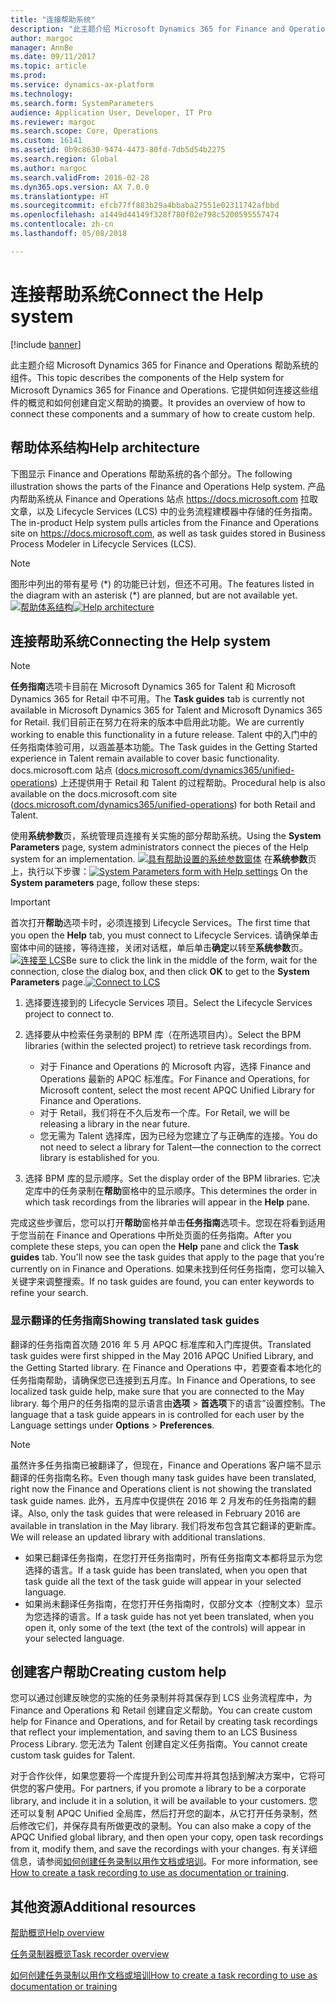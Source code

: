 ```yaml
---
title: "连接帮助系统"
description: "此主题介绍 Microsoft Dynamics 365 for Finance and Operations 帮助系统的组件，并且提供如何连接它们的概览以及如何创建自定义帮助的摘要。"
author: margoc
manager: AnnBe
ms.date: 09/11/2017
ms.topic: article
ms.prod: 
ms.service: dynamics-ax-platform
ms.technology: 
ms.search.form: SystemParameters
audience: Application User, Developer, IT Pro
ms.reviewer: margoc
ms.search.scope: Core, Operations
ms.custom: 16141
ms.assetid: 0b9c8630-9474-4473-80fd-7db5d54b2275
ms.search.region: Global
ms.author: margoc
ms.search.validFrom: 2016-02-28
ms.dyn365.ops.version: AX 7.0.0
ms.translationtype: HT
ms.sourcegitcommit: efcb77ff883b29a4bbaba27551e02311742afbbd
ms.openlocfilehash: a1449d44149f328f780f02e798c5200595557474
ms.contentlocale: zh-cn
ms.lasthandoff: 05/08/2018

---
```


# <a name="connect-the-help-system"></a><span data-ttu-id="1aec5-103">连接帮助系统</span><span class="sxs-lookup"><span data-stu-id="1aec5-103">Connect the Help system</span></span>

[!include [banner](../includes/banner.md)]

<span data-ttu-id="1aec5-104">此主题介绍 Microsoft Dynamics 365 for Finance and Operations 帮助系统的组件。</span><span class="sxs-lookup"><span data-stu-id="1aec5-104">This topic describes the components of the Help system for Microsoft Dynamics 365 for Finance and Operations.</span></span> <span data-ttu-id="1aec5-105">它提供如何连接这些组件的概览和如何创建自定义帮助的摘要。</span><span class="sxs-lookup"><span data-stu-id="1aec5-105">It provides an overview of how to connect these components and a summary of how to create custom help.</span></span> 

## <a name="help-architecture"></a><span data-ttu-id="1aec5-106">帮助体系结构</span><span class="sxs-lookup"><span data-stu-id="1aec5-106">Help architecture</span></span>
<span data-ttu-id="1aec5-107">下图显示 Finance and Operations 帮助系统的各个部分。</span><span class="sxs-lookup"><span data-stu-id="1aec5-107">The following illustration shows the parts of the Finance and Operations Help system.</span></span> <span data-ttu-id="1aec5-108">产品内帮助系统从 Finance and Operations 站点 https://docs.microsoft.com 拉取文章，以及 Lifecycle Services (LCS) 中的业务流程建模器中存储的任务指南。</span><span class="sxs-lookup"><span data-stu-id="1aec5-108">The in-product Help system pulls articles from the Finance and Operations site on https://docs.microsoft.com, as well as task guides stored in Business Process Modeler in Lifecycle Services (LCS).</span></span> 
> [!NOTE]
> <span data-ttu-id="1aec5-109">图形中列出的带有星号 (\*) 的功能已计划，但还不可用。</span><span class="sxs-lookup"><span data-stu-id="1aec5-109">The features listed in the diagram with an asterisk (\*) are planned, but are not available yet.</span></span> <span data-ttu-id="1aec5-110">[![帮助体系结构](./media/help-architecture.png)](./media/help-architecture.png)</span><span class="sxs-lookup"><span data-stu-id="1aec5-110">[![Help architecture](./media/help-architecture.png)](./media/help-architecture.png)</span></span>


## <a name="connecting-the-help-system"></a><span data-ttu-id="1aec5-111">连接帮助系统</span><span class="sxs-lookup"><span data-stu-id="1aec5-111">Connecting the Help system</span></span>
> [!NOTE]
> <span data-ttu-id="1aec5-112">**任务指南**选项卡目前在 Microsoft Dynamics 365 for Talent 和 Microsoft Dynamics 365 for Retail 中不可用。</span><span class="sxs-lookup"><span data-stu-id="1aec5-112">The **Task guides** tab is currently not available in Microsoft Dynamics 365 for Talent and Microsoft Dynamics 365 for Retail.</span></span> <span data-ttu-id="1aec5-113">我们目前正在努力在将来的版本中启用此功能。</span><span class="sxs-lookup"><span data-stu-id="1aec5-113">We are currently working to enable this functionality in a future release.</span></span> <span data-ttu-id="1aec5-114">Talent 中的入门中的任务指南体验可用，以涵盖基本功能。</span><span class="sxs-lookup"><span data-stu-id="1aec5-114">The Task guides in the Getting Started experience in Talent remain available to cover basic functionality.</span></span> <span data-ttu-id="1aec5-115">docs.microsoft.com 站点 ([docs.microsoft.com/dynamics365/unified-operations](../../index.md)) 上还提供用于 Retail 和 Talent 的过程帮助。</span><span class="sxs-lookup"><span data-stu-id="1aec5-115">Procedural help is also available on the docs.microsoft.com site ([docs.microsoft.com/dynamics365/unified-operations](../../index.md)) for both Retail and Talent.</span></span>


<span data-ttu-id="1aec5-116">使用**系统参数**页，系统管理员连接有关实施的部分帮助系统。</span><span class="sxs-lookup"><span data-stu-id="1aec5-116">Using the **System Parameters** page, system administrators connect the pieces of the Help system for an implementation.</span></span> <span data-ttu-id="1aec5-117">[![具有帮助设置的系统参数窗体](./media/system-parameters_ops-1024x437.png)](./media/system-parameters_ops.png) 在**系统参数**页上，执行以下步骤：</span><span class="sxs-lookup"><span data-stu-id="1aec5-117">[![System Parameters form with Help settings](./media/system-parameters_ops-1024x437.png)](./media/system-parameters_ops.png) On the **System parameters** page, follow these steps:</span></span>

> [!IMPORTANT]
> <span data-ttu-id="1aec5-118">首次打开**帮助**选项卡时，必须连接到 Lifecycle Services。</span><span class="sxs-lookup"><span data-stu-id="1aec5-118">The first time that you open the **Help** tab, you must connect to Lifecycle Services.</span></span> <span data-ttu-id="1aec5-119">请确保单击窗体中间的链接，等待连接，关闭对话框，单后单击**确定**以转至**系统参数**页。[![连接至 LCS](./media/connect-to-lcs-crop-1024x365.png "连接至 LCS")](./media/connect-to-lcs-crop.png)</span><span class="sxs-lookup"><span data-stu-id="1aec5-119">Be sure to click the link in the middle of the form, wait for the connection, close the dialog box, and then click **OK** to get to the **System Parameters** page.[![Connect to LCS](./media/connect-to-lcs-crop-1024x365.png "Connect to LCS")](./media/connect-to-lcs-crop.png)</span></span>

1.  <span data-ttu-id="1aec5-120">选择要连接到的 Lifecycle Services 项目。</span><span class="sxs-lookup"><span data-stu-id="1aec5-120">Select the Lifecycle Services project to connect to.</span></span>
2.  <span data-ttu-id="1aec5-121">选择要从中检索任务录制的 BPM 库（在所选项目内）。</span><span class="sxs-lookup"><span data-stu-id="1aec5-121">Select the BPM libraries (within the selected project) to retrieve task recordings from.</span></span>
    - <span data-ttu-id="1aec5-122">对于 Finance and Operations 的 Microsoft 内容，选择 Finance and Operations 最新的 APQC 标准库。</span><span class="sxs-lookup"><span data-stu-id="1aec5-122">For Finance and Operations, for Microsoft content, select the most recent APQC Unified Library for Finance and Operations.</span></span> 
    - <span data-ttu-id="1aec5-123">对于 Retail，我们将在不久后发布一个库。</span><span class="sxs-lookup"><span data-stu-id="1aec5-123">For Retail, we will be releasing a library in the near future.</span></span> 
    - <span data-ttu-id="1aec5-124">您无需为 Talent 选择库，因为已经为您建立了与正确库的连接。</span><span class="sxs-lookup"><span data-stu-id="1aec5-124">You do not need to select a library for Talent—the connection to the correct library is established for you.</span></span> 

3.  <span data-ttu-id="1aec5-125">选择 BPM 库的显示顺序。</span><span class="sxs-lookup"><span data-stu-id="1aec5-125">Set the display order of the BPM libraries.</span></span> <span data-ttu-id="1aec5-126">它决定库中的任务录制在**帮助**窗格中的显示顺序。</span><span class="sxs-lookup"><span data-stu-id="1aec5-126">This determines the order in which task recordings from the libraries will appear in the **Help** pane.</span></span>

<span data-ttu-id="1aec5-127">完成这些步骤后，您可以打开**帮助**窗格并单击**任务指南**选项卡。您现在将看到适用于您当前在 Finance and Operations 中所处页面的任务指南。</span><span class="sxs-lookup"><span data-stu-id="1aec5-127">After you complete these steps, you can open the **Help** pane and click the **Task guides** tab. You'll now see the task guides that apply to the page that you’re currently on in Finance and Operations.</span></span> <span data-ttu-id="1aec5-128">如果未找到任何任务指南，您可以输入关键字来调整搜索。</span><span class="sxs-lookup"><span data-stu-id="1aec5-128">If no task guides are found, you can enter keywords to refine your search.</span></span>

### <a name="showing-translated-task-guides"></a><span data-ttu-id="1aec5-129">显示翻译的任务指南</span><span class="sxs-lookup"><span data-stu-id="1aec5-129">Showing translated task guides</span></span>

<span data-ttu-id="1aec5-130">翻译的任务指南首次随 2016 年 5 月 APQC 标准库和入门库提供。</span><span class="sxs-lookup"><span data-stu-id="1aec5-130">Translated task guides were first shipped in the May 2016 APQC Unified Library, and the Getting Started library.</span></span> <span data-ttu-id="1aec5-131">在 Finance and Operations 中，若要查看本地化的任务指南帮助，请确保您已连接到五月库。</span><span class="sxs-lookup"><span data-stu-id="1aec5-131">In Finance and Operations, to see localized task guide help, make sure that you are connected to the May library.</span></span> <span data-ttu-id="1aec5-132">每个用户的任务指南的显示语言由**选项** &gt; **首选项**下的语言”设置控制。</span><span class="sxs-lookup"><span data-stu-id="1aec5-132">The language that a task guide appears in is controlled for each user by the Language settings under **Options** &gt; **Preferences**.</span></span> 

> [!NOTE]
> <span data-ttu-id="1aec5-133">虽然许多任务指南已被翻译了，但现在，Finance and Operations 客户端不显示翻译的任务指南名称。</span><span class="sxs-lookup"><span data-stu-id="1aec5-133">Even though many task guides have been translated, right now the Finance and Operations client is not showing the translated task guide names.</span></span> <span data-ttu-id="1aec5-134">此外，五月库中仅提供在 2016 年 2 月发布的任务指南的翻译。</span><span class="sxs-lookup"><span data-stu-id="1aec5-134">Also, only the task guides that were released in February 2016 are available in translation in the May library.</span></span> <span data-ttu-id="1aec5-135">我们将发布包含其它翻译的更新库。</span><span class="sxs-lookup"><span data-stu-id="1aec5-135">We will release an updated library with additional translations.</span></span>
> -   <span data-ttu-id="1aec5-136">如果已翻译任务指南，在您打开任务指南时，所有任务指南文本都将显示为您选择的语言。</span><span class="sxs-lookup"><span data-stu-id="1aec5-136">If a task guide has been translated, when you open that task guide all the text of the task guide will appear in your selected language.</span></span>
> -   <span data-ttu-id="1aec5-137">如果尚未翻译任务指南，在您打开任务指南时，仅部分文本（控制文本）显示为您选择的语言。</span><span class="sxs-lookup"><span data-stu-id="1aec5-137">If a task guide has not yet been translated, when you open it, only some of the text (the text of the controls) will appear in your selected language.</span></span>

## <a name="creating-custom-help"></a><span data-ttu-id="1aec5-138">创建客户帮助</span><span class="sxs-lookup"><span data-stu-id="1aec5-138">Creating custom help</span></span>
<span data-ttu-id="1aec5-139">您可以通过创建反映您的实施的任务录制并将其保存到 LCS 业务流程库中，为 Finance and Operations 和 Retail 创建自定义帮助。</span><span class="sxs-lookup"><span data-stu-id="1aec5-139">You can create custom help for Finance and Operations, and for Retail by creating task recordings that reflect your implementation, and saving them to an LCS Business Process Library.</span></span> <span data-ttu-id="1aec5-140">您无法为 Talent 创建自定义任务指南。</span><span class="sxs-lookup"><span data-stu-id="1aec5-140">You cannot create custom task guides for Talent.</span></span> 

<span data-ttu-id="1aec5-141">对于合作伙伴，如果您要将一个库提升到公司库并将其包括到解决方案中，它将可供您的客户使用。</span><span class="sxs-lookup"><span data-stu-id="1aec5-141">For partners, if you promote a library to be a corporate library, and include it in a solution, it will be available to your customers.</span></span> <span data-ttu-id="1aec5-142">您还可以复制 APQC Unified 全局库，然后打开您的副本，从它打开任务录制，然后修改它们，并保存具有所做更改的录制。</span><span class="sxs-lookup"><span data-stu-id="1aec5-142">You can also make a copy of the APQC Unified global library, and then open your copy, open task recordings from it, modify them, and save the recordings with your changes.</span></span> <span data-ttu-id="1aec5-143">有关详细信息，请参阅[如何创建任务录制以用作文档或培训](../../dev-itpro/user-interface/task-recorder.md)。</span><span class="sxs-lookup"><span data-stu-id="1aec5-143">For more information, see [How to create a task recording to use as documentation or training](../../dev-itpro/user-interface/task-recorder.md).</span></span>

<a name="additional-resources"></a><span data-ttu-id="1aec5-144">其他资源</span><span class="sxs-lookup"><span data-stu-id="1aec5-144">Additional resources</span></span>
--------

[<span data-ttu-id="1aec5-145">帮助概览</span><span class="sxs-lookup"><span data-stu-id="1aec5-145">Help overview</span></span>](help-overview.md)

[<span data-ttu-id="1aec5-146">任务录制器概览</span><span class="sxs-lookup"><span data-stu-id="1aec5-146">Task recorder overview</span></span>](../../dev-itpro/user-interface/task-recorder.md)

[<span data-ttu-id="1aec5-147">如何创建任务录制以用作文档或培训</span><span class="sxs-lookup"><span data-stu-id="1aec5-147">How to create a task recording to use as documentation or training</span></span>](../../dev-itpro/user-interface/task-recorder-training-docs.md)





